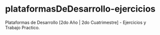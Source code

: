 # plataformasDeDesarrollo-ejercicios
Plataformas de Desarrollo [2do Año | 2do Cuatrimestre] - Ejercicios y Trabajo Practico.
